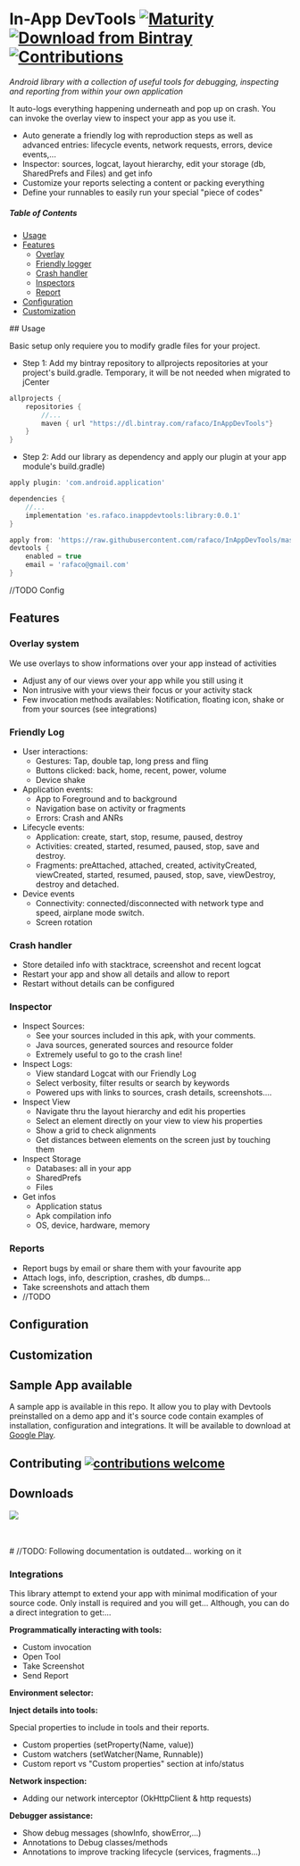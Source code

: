 # In-App DevTools [![Maturity](https://img.shields.io/badge/maturity-experimental-blue.svg?style=flat)](https://github.com/rafaco/InAppDevTools/commits) [![Download from Bintray](https://api.bintray.com/packages/rafaco/InAppDevTools/library/images/download.svg) ](https://bintray.com/rafaco/InAppDevTools/library/_latestVersion) [![Contributions](https://img.shields.io/badge/contributions-welcome-brightgreen.svg?style=flat)](https://github.com/rafaco/InAppDevTools/issues)

*Android library with a collection of useful tools for debugging, inspecting and reporting from within your own application* 

It auto-logs everything happening underneath and pop up on crash. You can invoke the overlay view to inspect your app as you use it.

- Auto generate a friendly log with reproduction steps as well as advanced entries: lifecycle events, network requests, errors, device events,...
- Inspector: sources, logcat, layout hierarchy, edit your storage (db, SharedPrefs and Files) and get info
- Customize your reports selecting a content or packing everything
- Define your runnables to easily run your special "piece of codes"


##### Table of Contents

- [Usage](#usage)  
- [Features](#features)  
  - [Overlay](#overlay)  
  - [Friendly logger](#friendly)
  - [Crash handler](#crash)
  - [Inspectors](#inspector)
  - [Report](#report)
- [Configuration](#configuration) 
- [Customization](#customization) 

<a name="usage"/>
## Usage

Basic setup only requiere you to modify gradle files for your project.

- Step 1: Add my bintray repository to allprojects repositories at your project's build.gradle. Temporary, it will be not needed when migrated to jCenter
```gradle
allprojects {
    repositories {
        //...
        maven { url "https://dl.bintray.com/rafaco/InAppDevTools"}
    }
}
```

- Step 2: Add our library as dependency and apply our plugin at your app module's build.gradle)
```gradle
apply plugin: 'com.android.application'

dependencies {
    //...
    implementation 'es.rafaco.inappdevtools:library:0.0.1'
}

apply from: 'https://raw.githubusercontent.com/rafaco/InAppDevTools/master/plugin/devtools-plugin.gradle'
devtools {
    enabled = true
    email = 'rafaco@gmail.com'
}
```
//TODO Config

## Features <a name="features"/>

### Overlay system <a name="overlay"/>
We use overlays to show informations over your app instead of activities
- Adjust any of our views over your app while you still using it
- Non intrusive with your views their focus or your activity stack
- Few invocation methods availables: Notification, floating icon, shake or from your sources (see integrations)

### Friendly Log <a name="friendly"/>
- User interactions:
  - Gestures: Tap, double tap, long press and fling
  - Buttons clicked: back, home, recent, power, volume
  - Device shake
- Application events:
  - App to Foreground and to background
  - Navigation base on activity or fragments
  - Errors: Crash and ANRs
- Lifecycle events:
  - Application: create, start, stop, resume, paused, destroy 
  - Activities: created, started, resumed, paused, stop, save and destroy.
  - Fragments: preAttached, attached, created, activityCreated, viewCreated, started, resumed, paused, stop, save, viewDestroy, destroy and detached.
- Device events
  - Connectivity: connected/disconnected with network type and speed, airplane mode switch.
  - Screen rotation

### Crash handler <a name="crash"/>
- Store detailed info with stacktrace, screenshot and recent logcat
- Restart your app and show all details and allow to report
- Restart without details can be configured


### Inspector <a name="inspector"/>
- Inspect Sources:
  - See your sources included in this apk, with your comments.
  - Java sources, generated sources and resource folder
  - Extremely useful to go to the crash line!
- Inspect Logs:
  - View standard Logcat with our Friendly Log 
  - Select verbosity, filter results or search by keywords
  - Powered ups with links to sources, crash details, screenshots....
- Inspect View
  - Navigate thru the layout hierarchy and edit his properties
  - Select an element directly on your view to view his properties
  - Show a grid to check alignments
  - Get distances between elements on the screen just by touching them
- Inspect Storage 
  - Databases: all in your app
  - SharedPrefs
  - Files
- Get infos
  - Application status
  - Apk compilation info
  - OS, device, hardware, memory

### Reports <a name="Reports"/>
- Report bugs by email or share them with your favourite app
- Attach logs, info, description, crashes, db dumps…
- Take screenshots and attach them
- //TODO


## Configuration <a name="Configuration"/>

## Customization <a name="Customization"/>


## Sample App available
A sample app is available in this repo. It allow you to play with Devtools preinstalled on a demo app and it's source code contain examples of installation, configuration and integrations. It will be available to download at [Google Play](https://play.google.com). 

## Contributing [![contributions welcome](https://img.shields.io/badge/contributions-welcome-brightgreen.svg?style=flat)](https://github.com/rafaco/InAppDevTools/issues)

## Downloads
<a href='https://bintray.com/rafaco/InAppDevTools/library?source=watch' alt='Get automatic notifications about new "library" versions'><img src='https://www.bintray.com/docs/images/bintray_badge_color.png'></a>



<br/>
<br/>
# //TODO: Following documentation is outdated... working on it

### Integrations <a name="integrations"/>
This library attempt to extend your app with minimal modification of your source code. Only install is required and you will get...
Although, you can do a direct integration to get:... 

**Programmatically interacting with tools:**
- Custom invocation
- Open Tool
- Take Screenshot
- Send Report


**Environment selector:**

**Inject details into tools:**

Special properties to include in tools and their reports.
- Custom properties (setProperty(Name, value))
- Custom watchers (setWatcher(Name, Runnable))
- Custom report vs "Custom properties" section at info/status 

**Network inspection:**

- Adding our network interceptor (OkHttpClient & http requests)

**Debugger assistance:**
- Show debug messages (showInfo, showError,...)
- Annotations to Debug classes/methods
- Annotations to improve tracking lifecycle (services, fragments...)
